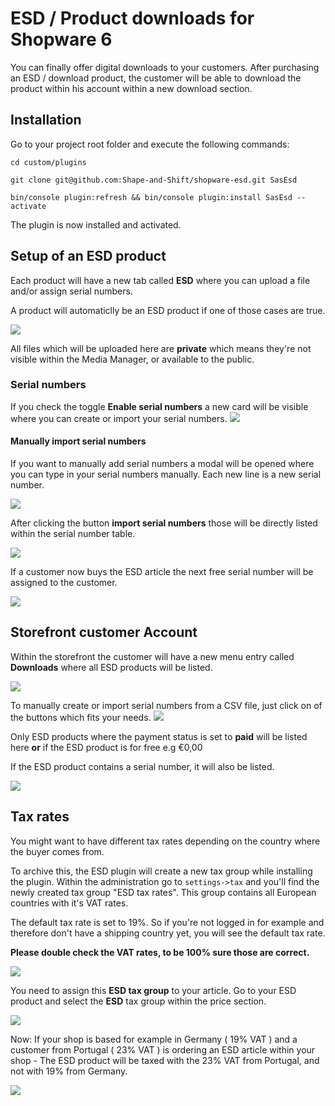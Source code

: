 # ESD / Product downloads for Shopware 6
You can finally offer digital downloads to your customers.
After purchasing an ESD / download product, the customer will be able to download the product within 
his account within a new download section.

## Installation
Go to your project root folder and execute the following commands:

`cd custom/plugins`

`git clone git@github.com:Shape-and-Shift/shopware-esd.git SasEsd`

`bin/console plugin:refresh && bin/console plugin:install SasEsd --activate`

The plugin is now installed and activated.

## Setup of an ESD product
Each product will have a new tab called **ESD** where you can upload a file and/or
assign serial numbers.

A product will automaticlly be an ESD product if one of those cases are true.

![](https://res.cloudinary.com/dtgdh7noz/image/upload/v1592204095/ESD%20Docs/Bildschirmfoto_2020-06-15_um_09.52.32_suscrx.png)

All files which will be uploaded here are **private** which means they're not visible within the Media Manager,
or available to the public. 

### Serial numbers
If you check the toggle **Enable serial numbers** a new card will be visible where you can create or import your serial numbers.
![](https://res.cloudinary.com/dtgdh7noz/image/upload/v1592204308/ESD%20Docs/Bildschirmfoto_2020-06-15_um_09.57.55_kfnj5j.png)

#### Manually import serial numbers

If you want to manually add serial numbers a modal will be opened where you can type in your serial numbers manually.
Each new line is a new serial number.

![](https://res.cloudinary.com/dtgdh7noz/image/upload/v1592204554/ESD%20Docs/Bildschirmfoto_2020-06-15_um_10.02.27_jyjo00.png)

After clicking the button **import serial numbers** those will be directly listed within the serial number table.

![](https://res.cloudinary.com/dtgdh7noz/image/upload/v1592204594/ESD%20Docs/Bildschirmfoto_2020-06-15_um_10.03.05_j59jam.png)

If a customer now buys the ESD article the next free serial number will be assigned to the customer.

![](https://res.cloudinary.com/dtgdh7noz/image/upload/v1592204693/ESD%20Docs/Bildschirmfoto_2020-06-15_um_10.04.31_wpknkh.png)

## Storefront customer Account
Within the storefront the customer will have a new menu entry called **Downloads** 
where all ESD products will be listed.

![](https://res.cloudinary.com/dtgdh7noz/image/upload/v1592203675/ESD%20Docs/Bildschirmfoto_2020-06-15_um_09.46.12_a6wpol.png)

To manually create or import serial numbers from a CSV file, just click on of the buttons which fits your needs.
![](https://res.cloudinary.com/dtgdh7noz/image/upload/v1592204434/ESD%20Docs/Bildschirmfoto_2020-06-15_um_09.59.59_uii9qw.png)

Only ESD products where the payment status is set to **paid** will be listed here **or** 
if the ESD product is for free e.g €0,00

If the ESD product contains a serial number, it will also be listed.

![](https://res.cloudinary.com/dtgdh7noz/image/upload/v1592203665/ESD%20Docs/Bildschirmfoto_2020-06-15_um_09.47.32_luigg7.png)
## Tax rates
You might want to have different tax rates depending on the country where the buyer comes from.

To archive this, the ESD plugin will create a new tax group while installing the plugin.
Within the administration go to `settings->tax` and you'll find the newly created tax group "ESD tax rates".
This group contains all European countries with it's VAT rates.

The default tax rate is set to 19%. So if you're not logged in for example and therefore 
don't have a shipping country yet, you will see the default tax rate.

**Please double check the VAT rates, to be 100% sure those are correct.**

![](https://res.cloudinary.com/dtgdh7noz/image/upload/v1592202722/ESD%20Docs/Bildschirmfoto_2020-06-15_um_09.29.27_ndmjik.png)

You need to assign this **ESD tax group** to your article.
Go to your ESD product and select the **ESD** tax group within the price section.

![](https://res.cloudinary.com/dtgdh7noz/image/upload/v1592202723/ESD%20Docs/Bildschirmfoto_2020-06-15_um_09.30.59_iumrap.png)

Now: If your shop is based for example in Germany ( 19% VAT ) and a customer from Portugal ( 23% VAT ) is ordering an ESD article
within your shop - The ESD product will be taxed with the 23% VAT from Portugal, and not with 19% from Germany.

![](https://res.cloudinary.com/dtgdh7noz/image/upload/v1592203215/ESD%20Docs/Bildschirmfoto_2020-06-15_um_09.38.59_uagkc1.png)
